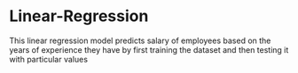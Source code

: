 # Linear-Regression
This linear regression model predicts salary of employees based on the years of experience they have by first training the dataset and  then testing it 
with particular values
